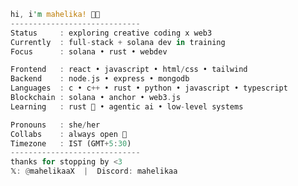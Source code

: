 

<!--
<details>
<summary>$ info</summary>
-->

```rust
hi, i'm mahelika! 👩‍💻
-----------------------------
Status     : exploring creative coding x web3
Currently  : full-stack + solana dev in training
Focus      : solana • rust • webdev

Frontend   : react • javascript • html/css • tailwind  
Backend    : node.js • express • mongodb  
Languages  : c • c++ • rust • python • javascript • typescript 
Blockchain : solana • anchor • web3.js
Learning   : rust 🦀 • agentic ai • low-level systems

Pronouns   : she/her
Collabs    : always open 🤝
Timezone   : IST (GMT+5:30)
-----------------------------
thanks for stopping by <3
𝕏: @mahelikaaX  |  Discord: mahelikaa
```
<!--
</details>
-->
<!--
![JavaScript](https://img.shields.io/badge/JavaScript-black?style=for-the-badge&logo=javascript&logoColor=%23F7DF1E&logoWidth=20&labelColor=black)  ![TypeScript](https://img.shields.io/badge/TypeScript-black?style=for-the-badge&logo=typescript&logoColor=%23007ACC&logoWidth=20&labelColor=black)  ![Rust](https://img.shields.io/badge/Rust-black?style=for-the-badge&logo=rust&logoColor=white&logoWidth=20&labelColor=black)  ![Python](https://img.shields.io/badge/Python-black?style=for-the-badge&logo=python&logoColor=white&logoWidth=20&labelColor=black) 
![Solana](https://img.shields.io/badge/Solana-black?style=for-the-badge&logo=solana&logoColor=green&logoWidth=20&labelColor=black)  ![Web3.js](https://img.shields.io/badge/Web3.js-black?style=for-the-badge&logo=web3.js&logoColor=%23F16822&logoWidth=20&labelColor=black) ![Anchor](https://img.shields.io/badge/Anchor-black?style=for-the-badge&logo=anchor&logoColor=white&logoWidth=20&labelColor=black)   
![NodeJS](https://img.shields.io/badge/Node.js-black?style=for-the-badge&logo=node.js&logoColor=6DA55F&logoWidth=20&labelColor=black)  ![Express.js](https://img.shields.io/badge/Express.js-black?style=for-the-badge&logo=express&logoColor=%2361DAFB&logoWidth=20&labelColor=black)  ![MongoDB](https://img.shields.io/badge/MongoDB-black?style=for-the-badge&logo=mongodb&logoColor=%234ea94b&logoWidth=20&labelColor=black) 
-->
